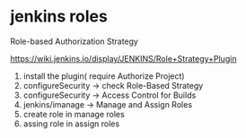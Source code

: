 # jenkins roles

Role-based Authorization Strategy

https://wiki.jenkins.io/display/JENKINS/Role+Strategy+Plugin


1. install the plugin( require Authorize Project)
2. configureSecurity ->  check Role-Based Strategy
3. configureSecurity ->  Access Control for Builds
4. jenkins/imanage -> Manage and Assign Roles
5. create role in manage roles
6. assing role in assign roles


